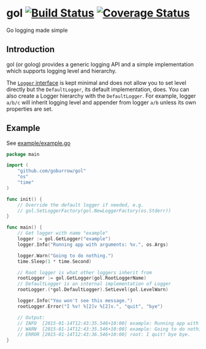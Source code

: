 # gol [![Build Status](https://travis-ci.org/goburrow/gol.svg)](https://travis-ci.org/goburrow/gol) [![Coverage Status](https://coveralls.io/repos/goburrow/gol/badge.svg?branch=master)](https://coveralls.io/r/goburrow/gol?branch=master)
Go logging made simple

## Introduction
gol (or golog) provides a generic logging API and a simple implementation which
supports logging level and hierarchy.

The [`Logger` interface](https://github.com/goburrow/gol/blob/master/api.go)
is kept minimal and does not allow you to set level directly but
the `DefaultLogger`, its default implementation, does.
You can also create a Logger hierarchy with the `DefaultLogger`.
For example, logger `a/b/c` will inherit logging level and appender from logger `a/b`
unless its own properties are set.

## Example
See [example/example.go](https://github.com/goburrow/gol/blob/master/example/example.go)

```go
package main

import (
	"github.com/goburrow/gol"
	"os"
	"time"
)

func init() {
    // Override the default logger if needed, e.g.
    // gol.SetLoggerFactory(gol.NewLoggerFactory(os.Stderr))
}

func main() {
	// Get logger with name "example"
	logger := gol.GetLogger("example")
	logger.Info("Running app with arguments: %v.", os.Args)

	logger.Warn("Going to do nothing.")
	time.Sleep(1 * time.Second)

	// Root logger is what other loggers inherit from
	rootLogger := gol.GetLogger(gol.RootLoggerName)
	// DefaultLogger is an internal implementation of Logger
	rootLogger.(*gol.DefaultLogger).SetLevel(gol.LevelWarn)

	logger.Info("You won't see this message.")
	rootLogger.Error("I %v! %[2]v %[2]v.", "quit", "bye")

	// Output:
	// INFO  [2015-01-14T12:43:35.546+10:00] example: Running app with arguments: [/go/bin/example].
	// WARN  [2015-01-14T12:43:35.546+10:00] example: Going to do nothing.
	// ERROR [2015-01-14T12:43:36.546+10:00] root: I quit! bye bye.
}
```
